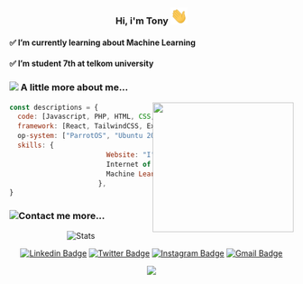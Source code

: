 
### <div align="center"> Hi, i'm Tony <img src="https://github.com/vh4/vh4/blob/main/Hi.gif" width="30px"></div>

#### ✅ I’m currently learning about Machine Learning
#### ✅ I’m student 7th at telkom university

### <img src="https://media.giphy.com/media/VgCDAzcKvsR6OM0uWg/giphy.gif" width="50"> A little more about me...  
<img align='right' src="https://www.pngmart.com/files/11/Hacker-PNG-Image.png" width="250" height="230">

```javascript
const descriptions = {
  code: [Javascript, PHP, HTML, CSS, C/C++, Python, Nodejs],
  framework: [React, TailwindCSS, Express, Bootstraps, Laravel, Vue],
  op-system: ["ParrotOS", "Ubuntu 20.04 LTS", "Windows 11"],
  skills: {
                        Website: "I'm Full-Stack Developer",
                        Internet of Things: "I'm System Integrated",
                        Machine Learning: "Prediction & Computer Vision"
                      },
}
```

### <img src="https://media.giphy.com/media/IqgySmxEgP0rs40ZMB/giphy.gif" width="50">Contact me more...

<div align="center">
  
![Stats](https://github-readme-stats.vercel.app/api?username=vh4&show_icons=true&theme=radical)

[![Linkedin Badge](https://img.shields.io/badge/-fathoniwasesojati-blue?style=flat&logo=Linkedin&logoColor=white&link=https://www.linkedin.com/in/fathoni-waseso-jati-91a918206/)](https://www.linkedin.com/in/fathoni-waseso-jati-91a918206/)
[![Twitter Badge](https://img.shields.io/badge/-@_mfwj21-1ca0f1?style=flat&labelColor=1ca0f1&logo=twitter&logoColor=white&link=https://twitter.com/_mfwj21)](https://twitter.com/_mfwj21)
[![Instagram Badge](https://img.shields.io/badge/-@fathoniwasesojati-purple?style=flat&logo=instagram&logoColor=white&link=https://instagram.com/fathoniwasesojati/)](https://instagram.com/fathoniwasesojati)
[![Gmail Badge](https://img.shields.io/badge/-fathoniwasesojati-c14438?style=flat&logo=Gmail&logoColor=white&link=mailto:fathoniwasesojati@gmail.com)](mailto:fathoniwasesojati@gmail.com)
</div>
<p align="center">
  <img src="https://capsule-render.vercel.app/api?type=waving&color=gradient&height=60&section=footer"/>
</p>
